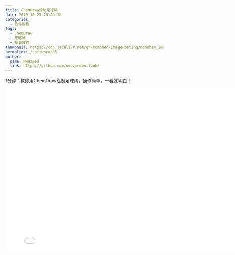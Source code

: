```yaml
---
title: ChemDraw绘制足球烯
date: 2019-10-25 23:29:18
categories: 
  - 软件教程
tags: 
  - ChemDraw
  - 足球烯
  - 视频教程
thumbnail: https://cdn.jsdelivr.net/gh/mcmohen/ImageHosting/mcmohen_imgtimg.jpg
permalink: /software/05
author: 
  name: NWUzmed
  link: https://github.com/nwuzmedoutlook/
---
```


1分钟：教你用ChemDraw绘制足球烯，操作简单，一看就明白！

<!--more-->

<iframe src="//player.bilibili.com/player.html?aid=286717316&bvid=BV18f4y197cc&cid=222100575&page=1" scrolling="no" border="0" frameborder="no" framespacing="0" allowfullscreen="true" height="520" width="810"> </iframe>
